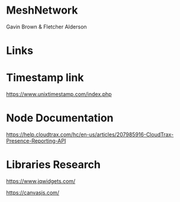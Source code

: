 # MeshNetwork
Gavin Brown &amp; Fletcher Alderson

# Links

# Timestamp link
https://www.unixtimestamp.com/index.php

# Node Documentation
https://help.cloudtrax.com/hc/en-us/articles/207985916-CloudTrax-Presence-Reporting-API

# Libraries Research
https://www.jqwidgets.com/

https://canvasjs.com/
